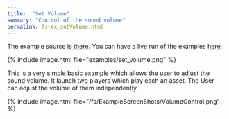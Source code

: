 ```yaml
---
title:  "Set Volume"
summary: "Control of the sound volume"
permalink: fs-ex_setVolume.html
---
```

The example source [is there](https://github.com/canardoux/flutter_sound/blob/master/example/lib/volume_control/volume_control.dart). You can have a live run of the examples [here](/tau/fs/live/index.html).

{% include image.html file="examples/set_volume.png" %}

This is a very simple basic example which allows the user to adjust the sound volume.
It launch two players which play each an asset. The User can adjust the volume of them independently.

{% include image.html file="/fs/ExampleScreenShots/VolumeControl.png" %}
